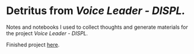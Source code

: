 # Detritus from *Voice Leader - DISPL.*
Notes and notebooks I used to collect thoughts and generate materials for the project *Voice Leader* - *DISPL.*

Finished project [here](https://soundcloud.com/tyler-foster/sets/voice-leader-displ).
